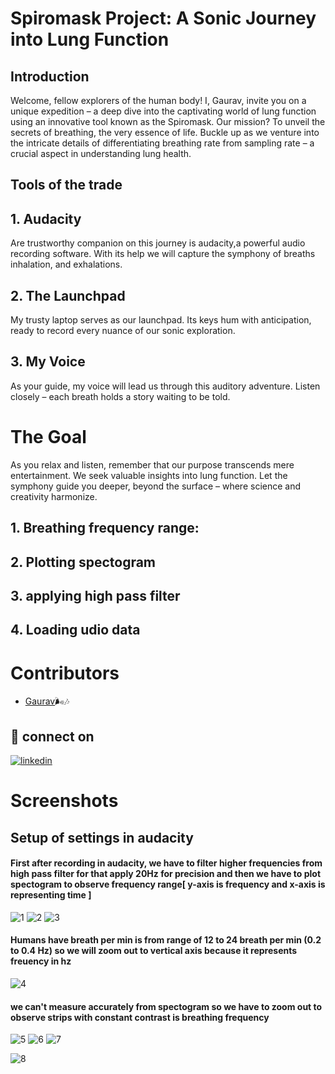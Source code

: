 # Spiromask Project: A Sonic Journey into Lung Function
## Introduction
Welcome, fellow explorers of the human body! I, Gaurav, invite you on a unique expedition – a deep dive into the captivating world of lung function using an innovative tool known as the Spiromask.
Our mission? To unveil the secrets of breathing, the very essence of life. Buckle up as we venture into the intricate details of differentiating breathing rate from sampling rate – a crucial aspect in understanding lung health.
## Tools of the trade

## 1. Audacity
Are trustworthy companion on this journey is audacity,a powerful audio recording software. With its help we will capture the symphony of breaths inhalation, and exhalations.

## 2. The Launchpad
My trusty laptop serves as our launchpad. Its keys hum with anticipation, ready to record every nuance of our sonic exploration.

## 3. My Voice
As your guide, my voice will lead us through this auditory adventure. Listen closely – each breath holds a story waiting to be told.

# The Goal
As you relax and listen, remember that our purpose transcends mere entertainment. We seek valuable insights into lung function. Let the symphony guide you deeper, beyond the surface – where science and creativity harmonize.
## 1. Breathing frequency range:

## 2. Plotting spectogram

## 3. applying high pass filter

## 4. Loading udio data

# Contributors
- [Gaurav](https://github.com/Gaurav-Krish95)🌬️🎶
## 🔗 connect on

[![linkedin](https://img.shields.io/badge/linkedin-0A66C2?style=for-the-badge&logo=linkedin&logoColor=white)](https://in.linkedin.com/in/gourav-kumar-8b7538232/)

# Screenshots 

## Setup of settings in audacity
#### First after recording in audacity, we have to filter higher frequencies from high pass filter for that apply 20Hz for precision and then we have to plot spectogram to observe frequency range[ y-axis is frequency and x-axis is representing time ]
![1](https://github.com/Gaurav-Krish95/Breath-Easy-with-SpiroMask/assets/161487912/4d7519f5-5652-479b-be6f-3a0ae45cd801)
![2](https://github.com/Gaurav-Krish95/Breath-Easy-with-SpiroMask/assets/161487912/c77bd7dc-ce9f-470d-80cd-b01feb8dae25)
![3](https://github.com/Gaurav-Krish95/Breath-Easy-with-SpiroMask/assets/161487912/aea87dd0-e8bc-4458-9e49-fa5aefea4b99)
#### Humans have breath per min is from range of 12 to 24 breath per min (0.2 to 0.4 Hz) so we will zoom out to vertical axis because it represents freuency in hz
![4](https://github.com/Gaurav-Krish95/Breath-Easy-with-SpiroMask/assets/161487912/5ba82d76-3eb8-4135-b01b-c679f9ffda6c)
#### we can't measure accurately from spectogram so we have to zoom out to observe strips with constant contrast is breathing frequency
![5](https://github.com/Gaurav-Krish95/Breath-Easy-with-SpiroMask/assets/161487912/9772f771-9840-4309-8e86-eacaf7a07c8d)
![6](https://github.com/Gaurav-Krish95/Breath-Easy-with-SpiroMask/assets/161487912/27820283-a81b-44a8-9ffe-73888fcbef2b)
![7](https://github.com/Gaurav-Krish95/Breath-Easy-with-SpiroMask/assets/161487912/11d7f0d9-46f5-4a33-a5b1-3540222cc3ea)

![8](https://github.com/Gaurav-Krish95/Breath-Easy-with-SpiroMask/assets/161487912/98da2b06-bb7e-4b76-9e41-2f13ad292e75)



